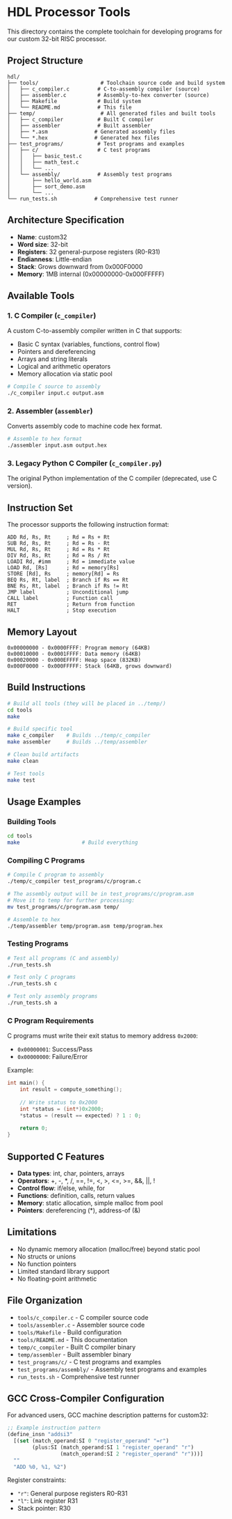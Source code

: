 # HDL Processor Tools

This directory contains the complete toolchain for developing programs for our custom 32-bit RISC processor.

## Project Structure

```
hdl/
├── tools/                    # Toolchain source code and build system
│   ├── c_compiler.c         # C-to-assembly compiler (source)
│   ├── assembler.c          # Assembly-to-hex converter (source)
│   ├── Makefile             # Build system
│   └── README.md            # This file
├── temp/                     # All generated files and built tools
│   ├── c_compiler           # Built C compiler
│   ├── assembler            # Built assembler
│   ├── *.asm               # Generated assembly files
│   └── *.hex               # Generated hex files
├── test_programs/           # Test programs and examples
│   ├── c/                   # C test programs
│   │   ├── basic_test.c
│   │   ├── math_test.c
│   │   └── ...
│   └── assembly/            # Assembly test programs
│       ├── hello_world.asm
│       ├── sort_demo.asm
│       └── ...
└── run_tests.sh            # Comprehensive test runner
```

## Architecture Specification

- **Name**: custom32 
- **Word size**: 32-bit
- **Registers**: 32 general-purpose registers (R0-R31)
- **Endianness**: Little-endian
- **Stack**: Grows downward from 0x000F0000
- **Memory**: 1MB internal (0x00000000-0x000FFFFF)

## Available Tools

### 1. C Compiler (`c_compiler`)
A custom C-to-assembly compiler written in C that supports:
- Basic C syntax (variables, functions, control flow)
- Pointers and dereferencing
- Arrays and string literals
- Logical and arithmetic operators
- Memory allocation via static pool

```bash
# Compile C source to assembly
./c_compiler input.c output.asm
```

### 2. Assembler (`assembler`)
Converts assembly code to machine code hex format.

```bash
# Assemble to hex format
./assembler input.asm output.hex
```

### 3. Legacy Python C Compiler (`c_compiler.py`)
The original Python implementation of the C compiler (deprecated, use C version).

## Instruction Set

The processor supports the following instruction format:

```
ADD Rd, Rs, Rt     ; Rd = Rs + Rt
SUB Rd, Rs, Rt     ; Rd = Rs - Rt  
MUL Rd, Rs, Rt     ; Rd = Rs * Rt
DIV Rd, Rs, Rt     ; Rd = Rs / Rt
LOADI Rd, #imm     ; Rd = immediate value
LOAD Rd, [Rs]      ; Rd = memory[Rs]
STORE [Rd], Rs     ; memory[Rd] = Rs
BEQ Rs, Rt, label  ; Branch if Rs == Rt
BNE Rs, Rt, label  ; Branch if Rs != Rt
JMP label          ; Unconditional jump
CALL label         ; Function call
RET                ; Return from function
HALT               ; Stop execution
```

## Memory Layout

```
0x00000000 - 0x0000FFFF: Program memory (64KB)
0x00010000 - 0x0001FFFF: Data memory (64KB)
0x00020000 - 0x000EFFFF: Heap space (832KB)
0x000F0000 - 0x000FFFFF: Stack (64KB, grows downward)
```

## Build Instructions

```bash
# Build all tools (they will be placed in ../temp/)
cd tools
make

# Build specific tool
make c_compiler    # Builds ../temp/c_compiler
make assembler     # Builds ../temp/assembler

# Clean build artifacts
make clean

# Test tools
make test
```

## Usage Examples

### Building Tools
```bash
cd tools
make                    # Build everything
```

### Compiling C Programs
```bash
# Compile C program to assembly
./temp/c_compiler test_programs/c/program.c

# The assembly output will be in test_programs/c/program.asm
# Move it to temp for further processing:
mv test_programs/c/program.asm temp/

# Assemble to hex
./temp/assembler temp/program.asm temp/program.hex
```

### Testing Programs
```bash
# Test all programs (C and assembly)
./run_tests.sh

# Test only C programs  
./run_tests.sh c

# Test only assembly programs
./run_tests.sh a
```

### C Program Requirements

C programs must write their exit status to memory address `0x2000`:
- `0x00000001`: Success/Pass
- `0x00000000`: Failure/Error

Example:
```c
int main() {
    int result = compute_something();
    
    // Write status to 0x2000
    int *status = (int*)0x2000;
    *status = (result == expected) ? 1 : 0;
    
    return 0;
}
```

## Supported C Features

- **Data types**: int, char, pointers, arrays
- **Operators**: +, -, *, /, ==, !=, <, >, <=, >=, &&, ||, !
- **Control flow**: if/else, while, for
- **Functions**: definition, calls, return values
- **Memory**: static allocation, simple malloc from pool
- **Pointers**: dereferencing (*), address-of (&)

## Limitations

- No dynamic memory allocation (malloc/free) beyond static pool
- No structs or unions
- No function pointers
- Limited standard library support
- No floating-point arithmetic

## File Organization

- `tools/c_compiler.c` - C compiler source code
- `tools/assembler.c` - Assembler source code  
- `tools/Makefile` - Build configuration
- `tools/README.md` - This documentation
- `temp/c_compiler` - Built C compiler binary
- `temp/assembler` - Built assembler binary
- `test_programs/c/` - C test programs and examples
- `test_programs/assembly/` - Assembly test programs and examples
- `run_tests.sh` - Comprehensive test runner

## GCC Cross-Compiler Configuration

For advanced users, GCC machine description patterns for custom32:

```lisp
;; Example instruction pattern
(define_insn "addsi3"
  [(set (match_operand:SI 0 "register_operand" "=r")
        (plus:SI (match_operand:SI 1 "register_operand" "r")
                 (match_operand:SI 2 "register_operand" "r")))]
  ""
  "ADD %0, %1, %2")
```

Register constraints:
- `"r"`: General purpose registers R0-R31
- `"l"`: Link register R31
- Stack pointer: R30
